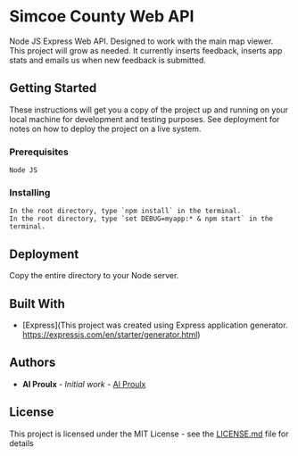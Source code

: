 # Simcoe County Web API

Node JS Express Web API. Designed to work with the main map viewer. This project will grow as needed. It currently inserts feedback, inserts app stats and emails us when new feedback is submitted.

## Getting Started

These instructions will get you a copy of the project up and running on your local machine for development and testing purposes. See deployment for notes on how to deploy the project on a live system.

### Prerequisites

```
Node JS
```

### Installing

```
In the root directory, type `npm install` in the terminal.
In the root directory, type `set DEBUG=myapp:* & npm start` in the terminal.
```

## Deployment

Copy the entire directory to your Node server.

## Built With

- [Express](This project was created using Express application generator. https://expressjs.com/en/starter/generator.html)

## Authors

- **Al Proulx** - _Initial work_ - [Al Proulx](https://github.com/iquitwow)

## License

This project is licensed under the MIT License - see the [LICENSE.md](LICENSE.md) file for details
